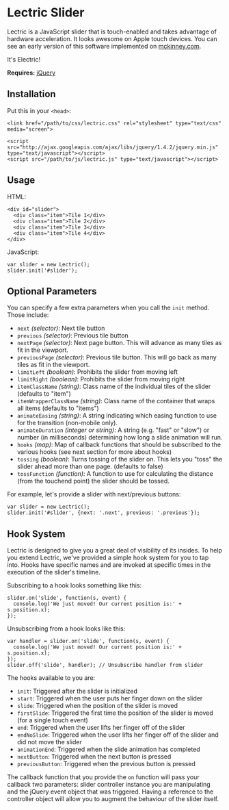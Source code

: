 # Lectric Slider

Lectric is a JavaScript slider that is touch-enabled and takes advantage of hardware acceleration. It looks awesome on Apple touch devices. You can see an early version of this software implemented on [mckinney.com](http://mckinney.com).

It's Electric!

**Requires:** [jQuery](http://github.com/jquery/jquery)

## Installation

Put this in your `<head>`:
    
    <link href="/path/to/css/lectric.css" rel="stylesheet" type="text/css" media="screen">

    <script src="http://ajax.googleapis.com/ajax/libs/jquery/1.4.2/jquery.min.js" type="text/javascript"></script>
    <script src="/path/to/js/lectric.js" type="text/javascript"></script>

## Usage

HTML:

    <div id="slider">
      <div class="item">Tile 1</div>
      <div class="item">Tile 2</div>
      <div class="item">Tile 3</div>
      <div class="item">Tile 4</div>
    </div>

JavaScript:

    var slider = new Lectric();
    slider.init('#slider');

## Optional Parameters

You can specify a few extra parameters when you call the `init` method. Those include:

- `next` *(selector)*: Next tile button
- `previous` *(selector)*: Previous tile button
- `nextPage` *(selector)*: Next page button. This will advance as many tiles as fit in the viewport.
- `previousPage` *(selector)*: Previous tile button. This will go back as many tiles as fit in the viewport.
- `limitLeft` *(boolean)*: Prohibits the slider from moving left
- `limitRight` *(boolean)*: Prohibits the slider from moving right
- `itemClassName` *(string)*: Class name of the individual tiles of the slider (defaults to "item")
- `itemWrapperClassName` *(string)*: Class name of the container that wraps all items (defaults to "items")
- `animateEasing` *(string)*: A string indicating which easing function to use for the transition (non-mobile only).
- `animateDuration` *(integer or string)*: A string (e.g. "fast" or "slow") or number (in milliseconds) determining how long a slide animation will run.
- `hooks` *(map)*: Map of callback functions that should be subscribed to the various hooks (see next section for more about hooks)
- `tossing` *(boolean)*: Turns tossing of the slider on. This lets you "toss" the slider ahead more than one page. (defaults to false)
- `tossFunction` *(function)*: A function to use for calculating the distance (from the touchend point) the slider should be tossed.

For example, let's provide a slider with next/previous buttons:

    var slider = new Lectric();
    slider.init('#slider', {next: '.next', previous: '.previous'});

## Hook System

Lectric is designed to give you a great deal of visibility of its insides. To help you extend Lectric, we've provided a simple hook system for you to tap into. Hooks have specific names and are invoked at specific times in the execution of the slider's timeline. 

Subscribing to a hook looks something like this:

    slider.on('slide', function(s, event) {
      console.log('We just moved! Our current position is:' + s.position.x);
    });

Unsubscribing from a hook looks like this:

    var handler = slider.on('slide', function(s, event) {
      console.log('We just moved! Our current position is:' + s.position.x);
    });
    slider.off('slide', handler); // Unsubscribe handler from slider

The hooks available to you are:

- `init`: Triggered after the slider is initialized
- `start`: Triggered when the user puts her finger down on the slider
- `slide`: Triggered when the position of the slider is moved
- `firstSlide`: Triggered the first time the position of the slider is moved (for a single touch event)
- `end`: Triggered when the user lifts her finger off of the slider
- `endNoSlide`: Triggered when the user lifts her finger off of the slider and did not move the slider
- `animationEnd`: Triggered when the slide animation has completed
- `nextButton`: Triggered when the next button is pressed
- `previousButton`: Triggered when the previous button is pressed

The callback function that you provide the `on` function will pass your callback two parameters: slider controller instance you are manipulating and the jQuery event object that was triggered. Having a reference to the controller object will allow you to augment the behaviour of the slider itself.
